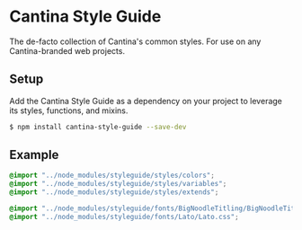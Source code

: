 # Cantina Style Guide

The de-facto collection of Cantina's common styles. For use on any Cantina-branded web projects.

## Setup

Add the Cantina Style Guide as a dependency on your project to leverage its styles, functions, and mixins.

```bash
$ npm install cantina-style-guide --save-dev
```

## Example

```css
@import "../node_modules/styleguide/styles/colors";
@import "../node_modules/styleguide/styles/variables";
@import "../node_modules/styleguide/styles/extends";

@import "../node_modules/styleguide/fonts/BigNoodleTitling/BigNoodleTitling.css";
@import "../node_modules/styleguide/fonts/Lato/Lato.css";
```
